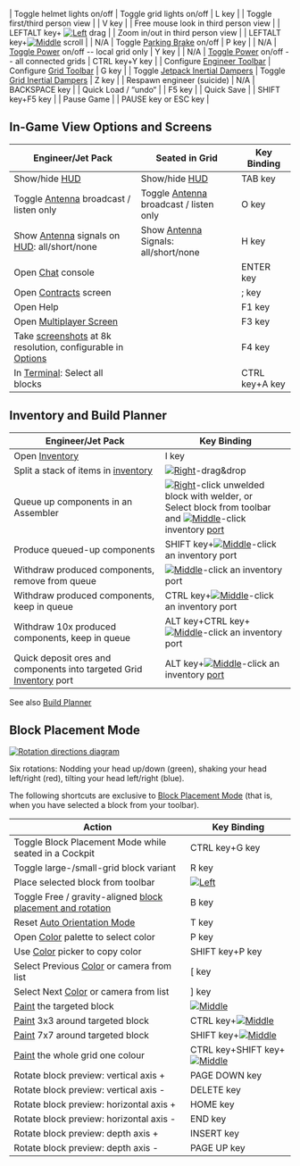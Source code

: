 | Toggle helmet lights on/off | Toggle grid lights on/off | L key |
| Toggle first/third person view |     | V key |
| Free mouse look in third person view |     | LEFTALT key\+ [![Left](https://commons.wiki.gg/images/thumb/Keyboard_White_Mouse_Left.png/20px-Keyboard_White_Mouse_Left.png?c1a406)](https://spaceengineers.wiki.gg/wiki/File:Keyboard_White_Mouse_Left.png "Left") drag |
| Zoom in/out in third person view |     | LEFTALT key+[![Middle](https://commons.wiki.gg/images/thumb/Keyboard_White_Mouse_Middle.png/20px-Keyboard_White_Mouse_Middle.png?6ca49a)](https://spaceengineers.wiki.gg/wiki/File:Keyboard_White_Mouse_Middle.png "Middle") scroll |
| N/A | Toggle [Parking Brake](https://spaceengineers.wiki.gg/wiki/Cockpit_Controls "Cockpit Controls") on/off | P key |
| N/A | [Toggle Power](https://spaceengineers.wiki.gg/wiki/Cockpit_Controls "Cockpit Controls") on/off -- local grid only | Y key |
| N/A | [Toggle Power](https://spaceengineers.wiki.gg/wiki/Cockpit_Controls "Cockpit Controls") on/off -- all connected grids | CTRL key+Y key |
| Configure [Engineer Toolbar](https://spaceengineers.wiki.gg/wiki/Tool_Bar "Tool Bar") | Configure [Grid Toolbar](https://spaceengineers.wiki.gg/wiki/Tool_Bar "Tool Bar") | G key |
| Toggle [Jetpack Inertial Dampers](https://spaceengineers.wiki.gg/wiki/Inertial_Dampers "Inertial Dampers") | Toggle [Grid Inertial Dampers](https://spaceengineers.wiki.gg/wiki/Inertial_Dampers "Inertial Dampers") | Z key |
| Respawn engineer (suicide) | N/A | BACKSPACE key |
| Quick Load / “undo“ |     | F5 key |
| Quick Save |     | SHIFT key+F5 key |
| Pause Game |     | PAUSE key or ESC key |

## In-Game View Options and Screens

| Engineer/Jet Pack | Seated in Grid | Key Binding |
| --- | --- | --- |
| Show/hide [HUD](https://spaceengineers.wiki.gg/wiki/HUD "HUD") | Show/hide [HUD](https://spaceengineers.wiki.gg/wiki/HUD "HUD") | TAB key |
| Toggle [Antenna](https://spaceengineers.wiki.gg/wiki/Antenna "Antenna") broadcast / listen only | Toggle [Antenna](https://spaceengineers.wiki.gg/wiki/Antenna "Antenna") broadcast / listen only | O key |
| Show [Antenna](https://spaceengineers.wiki.gg/wiki/Antenna "Antenna") signals on [HUD](https://spaceengineers.wiki.gg/wiki/HUD "HUD"): all/short/none | Show [Antenna](https://spaceengineers.wiki.gg/wiki/Antenna "Antenna") Signals: all/short/none | H key |
| Open [Chat](https://spaceengineers.wiki.gg/wiki/Chat "Chat") console |     | ENTER key |
| Open [Contracts](https://spaceengineers.wiki.gg/wiki/Contracts "Contracts") screen |     | ; key |
| Open Help |     | F1 key |
| Open [Multiplayer Screen](https://spaceengineers.wiki.gg/wiki/Multiplayer_Screen "Multiplayer Screen") |     | F3 key |
| Take [screenshots](https://spaceengineers.wiki.gg/wiki/Screenshots "Screenshots") at 8k resolution, configurable in [Options](https://spaceengineers.wiki.gg/wiki/Options "Options") |     | F4 key |
| In [Terminal](https://spaceengineers.wiki.gg/wiki/Terminal "Terminal"): Select all blocks |     | CTRL key+A key |

## Inventory and Build Planner

| Engineer/Jet Pack | Key Binding |
| --- | --- |
| Open [Inventory](https://spaceengineers.wiki.gg/wiki/Inventory "Inventory") | I key |
| Split a stack of items in [inventory](https://spaceengineers.wiki.gg/wiki/Inventory "Inventory") | [![Right](https://commons.wiki.gg/images/thumb/Keyboard_White_Mouse_Right.png/20px-Keyboard_White_Mouse_Right.png?3581de)](https://spaceengineers.wiki.gg/wiki/File:Keyboard_White_Mouse_Right.png "Right")\-drag&drop |
| Queue up components in an Assembler | [![Right](https://commons.wiki.gg/images/thumb/Keyboard_White_Mouse_Right.png/20px-Keyboard_White_Mouse_Right.png?3581de)](https://spaceengineers.wiki.gg/wiki/File:Keyboard_White_Mouse_Right.png "Right")\-click unwelded block with welder, or  <br>Select block from toolbar and [![Middle](https://commons.wiki.gg/images/thumb/Keyboard_White_Mouse_Middle.png/20px-Keyboard_White_Mouse_Middle.png?6ca49a)](https://spaceengineers.wiki.gg/wiki/File:Keyboard_White_Mouse_Middle.png "Middle")\-click inventory [port](https://spaceengineers.wiki.gg/wiki/Port "Port") |
| Produce queued-up components | SHIFT key+[![Middle](https://commons.wiki.gg/images/thumb/Keyboard_White_Mouse_Middle.png/20px-Keyboard_White_Mouse_Middle.png?6ca49a)](https://spaceengineers.wiki.gg/wiki/File:Keyboard_White_Mouse_Middle.png "Middle")\-click an inventory port |
| Withdraw produced components, remove from queue | [![Middle](https://commons.wiki.gg/images/thumb/Keyboard_White_Mouse_Middle.png/20px-Keyboard_White_Mouse_Middle.png?6ca49a)](https://spaceengineers.wiki.gg/wiki/File:Keyboard_White_Mouse_Middle.png "Middle")\-click an inventory port |
| Withdraw produced components, keep in queue | CTRL key+[![Middle](https://commons.wiki.gg/images/thumb/Keyboard_White_Mouse_Middle.png/20px-Keyboard_White_Mouse_Middle.png?6ca49a)](https://spaceengineers.wiki.gg/wiki/File:Keyboard_White_Mouse_Middle.png "Middle")\-click an inventory port |
| Withdraw 10x produced components, keep in queue | ALT key+CTRL key+[![Middle](https://commons.wiki.gg/images/thumb/Keyboard_White_Mouse_Middle.png/20px-Keyboard_White_Mouse_Middle.png?6ca49a)](https://spaceengineers.wiki.gg/wiki/File:Keyboard_White_Mouse_Middle.png "Middle")\-click an inventory port |
| Quick deposit ores and components into targeted Grid [Inventory](https://spaceengineers.wiki.gg/wiki/Inventory "Inventory") port | ALT key+[![Middle](https://commons.wiki.gg/images/thumb/Keyboard_White_Mouse_Middle.png/20px-Keyboard_White_Mouse_Middle.png?6ca49a)](https://spaceengineers.wiki.gg/wiki/File:Keyboard_White_Mouse_Middle.png "Middle")\-click an inventory [port](https://spaceengineers.wiki.gg/wiki/Port "Port") |

See also [Build Planner](https://spaceengineers.wiki.gg/wiki/Build_Planner "Build Planner")

## Block Placement Mode

[![Rotation directions diagram](https://spaceengineers.wiki.gg/images/Rotation-hud-help.png?13cf26)](https://spaceengineers.wiki.gg/wiki/File:Rotation-hud-help.png)

Six rotations: Nodding your head up/down (green), shaking your head left/right (red), tilting your head left/right (blue).

The following shortcuts are exclusive to [Block Placement Mode](https://spaceengineers.wiki.gg/wiki/Block_Placement_Mode "Block Placement Mode") (that is, when you have selected a block from your toolbar).

| Action | Key Binding |
| --- | --- |
| Toggle Block Placement Mode while seated in a Cockpit | CTRL key+G key |
| Toggle large-/small-grid block variant | R key |
| Place selected block from toolbar | [![Left](https://commons.wiki.gg/images/thumb/Keyboard_White_Mouse_Left.png/20px-Keyboard_White_Mouse_Left.png?c1a406)](https://spaceengineers.wiki.gg/wiki/File:Keyboard_White_Mouse_Left.png "Left") |
| Toggle Free / gravity-aligned [block placement and rotation](https://spaceengineers.wiki.gg/wiki/Block_Placement_Mode "Block Placement Mode") | B key |
| Reset [Auto Orientation Mode](https://spaceengineers.wiki.gg/wiki/Block_Placement_Mode "Block Placement Mode") | T key |
| Open [Color](https://spaceengineers.wiki.gg/wiki/Color "Color") palette to select color | P key |
| Use [Color](https://spaceengineers.wiki.gg/wiki/Color "Color") picker to copy color | SHIFT key+P key |
| Select Previous [Color](https://spaceengineers.wiki.gg/wiki/Color "Color") or camera from list | \[ key |
| Select Next [Color](https://spaceengineers.wiki.gg/wiki/Color "Color") or camera from list | \] key |
| [Paint](https://spaceengineers.wiki.gg/wiki/Color "Color") the targeted block | [![Middle](https://commons.wiki.gg/images/thumb/Keyboard_White_Mouse_Middle.png/20px-Keyboard_White_Mouse_Middle.png?6ca49a)](https://spaceengineers.wiki.gg/wiki/File:Keyboard_White_Mouse_Middle.png "Middle") |
| [Paint](https://spaceengineers.wiki.gg/wiki/Color "Color") 3x3 around targeted block | CTRL key+[![Middle](https://commons.wiki.gg/images/thumb/Keyboard_White_Mouse_Middle.png/20px-Keyboard_White_Mouse_Middle.png?6ca49a)](https://spaceengineers.wiki.gg/wiki/File:Keyboard_White_Mouse_Middle.png "Middle") |
| [Paint](https://spaceengineers.wiki.gg/wiki/Color "Color") 7x7 around targeted block | SHIFT key+[![Middle](https://commons.wiki.gg/images/thumb/Keyboard_White_Mouse_Middle.png/20px-Keyboard_White_Mouse_Middle.png?6ca49a)](https://spaceengineers.wiki.gg/wiki/File:Keyboard_White_Mouse_Middle.png "Middle") |
| [Paint](https://spaceengineers.wiki.gg/wiki/Color "Color") the whole grid one colour | CTRL key+SHIFT key+[![Middle](https://commons.wiki.gg/images/thumb/Keyboard_White_Mouse_Middle.png/20px-Keyboard_White_Mouse_Middle.png?6ca49a)](https://spaceengineers.wiki.gg/wiki/File:Keyboard_White_Mouse_Middle.png "Middle") |
| Rotate block preview: vertical axis + | PAGE DOWN key |
| Rotate block preview: vertical axis - | DELETE key |
| Rotate block preview: horizontal axis + | HOME key |
| Rotate block preview: horizontal axis - | END key |
| Rotate block preview: depth axis + | INSERT key |
| Rotate block preview: depth axis - | PAGE UP key |
